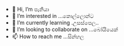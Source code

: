 - 👋 Hi, I’m පැනියා
- 👀 I’m interested in ...කොල්ලොන්ට
- 🌱 I’m currently learning .උසස්පෙල..
- 💞️ I’m looking to collaborate on ...බෝයියෙක්
- 📫 How to reach me ...සින්හල

<!---
Anuhasnighthunter/Anuhasnighthunter is a ✨ special ✨ repository because its `README.md` (this file) appears on your GitHub profile.
You can click the Preview link to take a look at your changes.
--->
